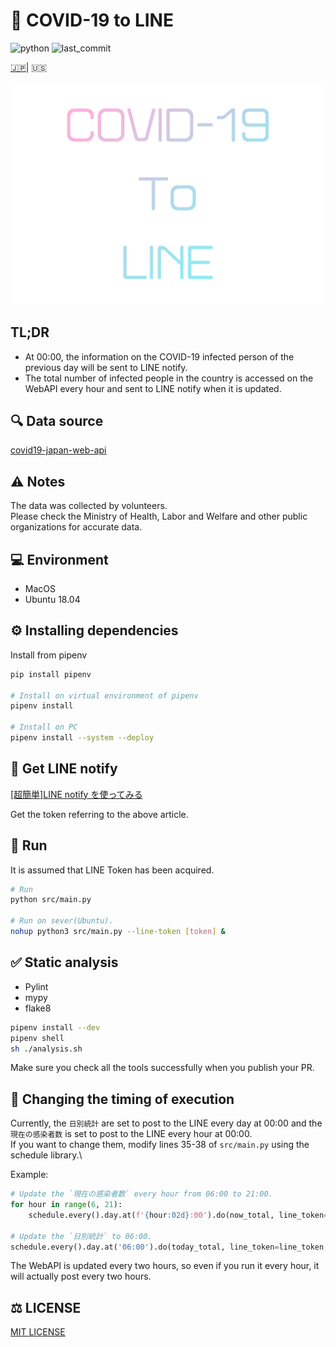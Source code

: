 # 🦠 COVID-19 to LINE

![python](https://img.shields.io/github/pipenv/locked/python-version/yuto51942/COVID-19-notice)
![last_commit](https://img.shields.io/github/last-commit/yuto51942/COVID-19-notice)

[🇯🇵](../README.md)| 🇺🇸

![title](title.png)

## TL;DR

- At 00:00, the information on the COVID-19 infected person of the previous day will be sent to LINE notify.
- The total number of infected people in the country is accessed on the WebAPI every hour and sent to LINE notify when it is updated.

## 🔍 Data source

[covid19-japan-web-api](https://github.com/ryo-ma/covid19-japan-web-api)

## ⚠️ Notes

The data was collected by volunteers.\
Please check the Ministry of Health, Labor and Welfare and other public organizations for accurate data.

## 💻 Environment

- MacOS
- Ubuntu 18.04

## ⚙ Installing dependencies

Install from pipenv

```bash
pip install pipenv

# Install on virtual environment of pipenv
pipenv install

# Install on PC
pipenv install --system --deploy
```

## 🔐 Get LINE notify

[\[超簡単\]LINE notify を使ってみる](https://qiita.com/iitenkida7/items/576a8226ba6584864d95)

Get the token referring to the above article.

## 🚀 Run

It is assumed that LINE Token has been acquired.

```bash
# Run
python src/main.py

# Run on sever(Ubuntu).
nohup python3 src/main.py --line-token [token] &
```

## ✅ Static analysis

- Pylint
- mypy
- flake8

```bash
pipenv install --dev
pipenv shell
sh ./analysis.sh
```

Make sure you check all the tools successfully when you publish your PR.

## 🔁 Changing the timing of execution

Currently, the `日別統計` are set to post to the LINE every day at 00:00 and the `現在の感染者数` is set to post to the LINE every hour at 00:00.\
If you want to change them, modify lines 35-38 of `src/main.py` using the schedule library.\

Example:

```py
# Update the `現在の感染者数` every hour from 06:00 to 21:00.
for hour in range(6, 21):
    schedule.every().day.at(f'{hour:02d}:00').do(now_total, line_token=line_token, save_dir=save_dir)

# Update the `日別統計` to 06:00.
schedule.every().day.at('06:00').do(today_total, line_token=line_token, save_dir=save_dir)
```

The WebAPI is updated every two hours, so even if you run it every hour, it will actually post every two hours.

## ⚖️ LICENSE

[MIT LICENSE](../LICENSE)
